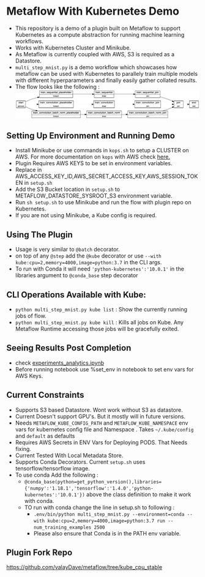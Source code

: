# Metaflow With Kubernetes Demo

- This repository is a demo of a plugin built on Metaflow to support Kubernetes as a compute abstraction for running machine learning workflows. 
- Works with Kubernetes Cluster and Minikube. 
- As Metaflow is currently coupled with AWS, S3 is required as a Datastore. 
- `multi_step_mnist.py` is a demo workflow which showcases how metaflow can be used with Kubernetes to parallely train multiple models with different hyperparameters and finally easily gather collated results.  
- The flow looks like the following : 
![](Resources/graph.png)
    
## Setting Up Environment and Running Demo
- Install Minikube or use commands in `kops.sh` to setup a CLUSTER on AWS. For more documentation on `kops` with AWS check [here.](https://github.com/kubernetes/kops/blob/master/docs/getting_started/aws.md)
- Plugin Requires AWS KEYS to be set in environment variables. 
- Replace in AWS_ACCESS_KEY_ID,AWS_SECRET_ACCESS_KEY,AWS_SESSION_TOKEN in `setup.sh`
- Add the S3 Bucket location in `setup.sh` to METAFLOW_DATASTORE_SYSROOT_S3 environment variable. 
- Run ``sh setup.sh`` to use Minikube and run the flow with plugin repo on Kubernetes. 
- If you are not using Minikube, a Kube config is required. 

## Using The Plugin 
- Usage is very similar to `@batch` decorator. 
- on top of any `@step` add the `@kube` decorator or use `--with kube:cpu=2,memory=4000,image=python:3.7` in the CLI args. 
- To run with Conda it will need `'python-kubernetes':'10.0.1'` in the libraries argument to `@conda_base` step decorator

## CLI Operations Available with Kube: 
- ``python multi_step_mnist.py kube list`` : Show the currently running jobs of flow. 
- ``python multi_step_mnist.py kube kill`` : Kills all jobs on Kube. Any Metaflow Runtime accessing those jobs will be gracefully exited. 

## Seeing Results Post Completion 
- check [experiments_analytics.ipynb](experiments_analytics.ipynb)
- Before running notebook use %set_env in notebook to set env vars for AWS Keys. 

## Current Constraints
- Supports S3 based Datastore. Wont work without S3 as datastore. 
- Current Doesn't support GPU's. But it mostly will in future versions. 
- Needs `METAFLOW_KUBE_CONFIG_PATH` and `METAFLOW_KUBE_NAMESPACE` env vars for kubernetes config file and Namespace . Takes `~/.kube/config` and `default` as defaults
- Requires AWS Secrets in ENV Vars for Deploying PODS. That Needs fixing. 
- Current Tested With Local Metadata Store. 
- Supports Conda Decorators. Current ``setup.sh`` uses tensorflow/tensorflow image. 
- To use conda Add the following : 
    - ``@conda_base(python=get_python_version(),libraries={'numpy':'1.18.1','tensorflow':'1.4.0','python-kubernetes':'10.0.1'})`` above the class definition to make it work with conda.
    - TO run with conda change the line in setup.sh to following : 
        - ``.env/bin/python multi_step_mnist.py --environment=conda --with kube:cpu=2,memory=4000,image=python:3.7 run --num_training_examples 2500``
        - Please also ensure that Conda is in the PATH env variable. 

## Plugin Fork Repo
https://github.com/valayDave/metaflow/tree/kube_cpu_stable

